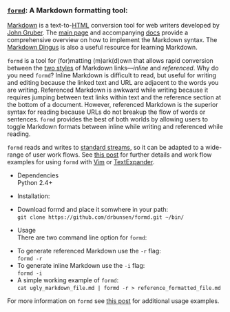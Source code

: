 ### [`formd`][9]: A Markdown formatting tool:

[Markdown][wiki] is a text-to-[HTML][] conversion tool for web writers developed by [John Gruber](http://en.wikipedia.org/wiki/John_Gruber). The [main page](http://daringfireball.net/projects/markdown/) and accompanying [docs][5] provide a comprehensive overview on how to implement the Markdown syntax. The [Markdown Dingus](http://daringfireball.net/projects/markdown/dingus) is also a useful resource for learning Markdown. 

`formd` is a tool for (for)matting (m)ark(d)own that allows rapid conversion between the [two styles](http://daringfireball.net/projects/markdown/syntax#link) of Markdown links&mdash;_inline_ and _referenced_. Why do you need `formd`? Inline Markdown is difficult to read, but useful for writing and editing because the linked text and URL are adjacent to the words you are writing. Referenced Markdown is awkward while writing because it requires jumping between text links within text and the reference section at the bottom of a document. However, referenced Markdown is the superior syntax for reading because URLs do not breakup the flow of words or sentences. `formd` provides the best of both worlds by allowing users to toggle Markdown formats between inline while writing and referenced while reading.

`formd` reads and writes to [standard streams](http://en.wikipedia.org/wiki/Standard_streams), so it can be adapted to a wide-range of user work flows. See [this post](http://www.drbunsen.org/formd-a-markdown-formatting-tool.html) for further details and work flow examples for using `formd` with [Vim](http://www.vim.org/) or [TextExpander][TE].

* Dependencies  
Python 2.4+

* Installation:  
+ Download formd and place it somwhere in your path:  
`git clone https://github.com/drbunsen/formd.git ~/bin/`

* Usage  
There are two command line option for `formd`:  
+ To generate referenced Markdown use the `-r` flag:  
`formd -r`  
+ To generate inline Markdown use the `-i` flag:  
`formd -i`  
+ A simple working example of `formd`:  
`cat ugly_markdown_file.md | formd -r > reference_formatted_file.md`   

For more information on `formd` see [this post][] for additional usage examples.  

[HTML]:http://en.wikipedia.org/wiki/HTML
[5]: http://daringfireball.net/projects/markdown/syntax  "Markdown Docs"
[main page]:http://daringfireball.net/projects/markdown/
[wiki]: http://en.wikipedia.org/wiki/Markdown  "Wikipedia Entry for Markdown"
[9]:https://github.com/drbunsen/formd
[this post]: http://www.drbunsen.org/formd-a-markdown-formatting-tool.html
[TE]: http://smilesoftware.com/TextExpander/

